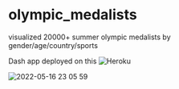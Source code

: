 # olympic_medalists
visualized 20000+ summer olympic medalists by gender/age/country/sports

Dash app deployed on this ![Heroku](https://olympics-medalists.herokuapp.com/)

![2022-05-16 23 05 59](https://user-images.githubusercontent.com/20660492/168624311-0d1b4609-aa9c-4ef5-a178-20c4f6a555e6.gif)
